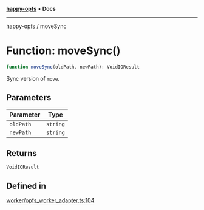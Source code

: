 [**happy-opfs**](../README.md) • **Docs**

***

[happy-opfs](../README.md) / moveSync

# Function: moveSync()

```ts
function moveSync(oldPath, newPath): VoidIOResult
```

Sync version of `move`.

## Parameters

| Parameter | Type |
| ------ | ------ |
| `oldPath` | `string` |
| `newPath` | `string` |

## Returns

`VoidIOResult`

## Defined in

[worker/opfs\_worker\_adapter.ts:104](https://github.com/JiangJie/happy-opfs/blob/7bfec3b71684ddcf0fe3092672c66c9664776bcc/src/worker/opfs_worker_adapter.ts#L104)
